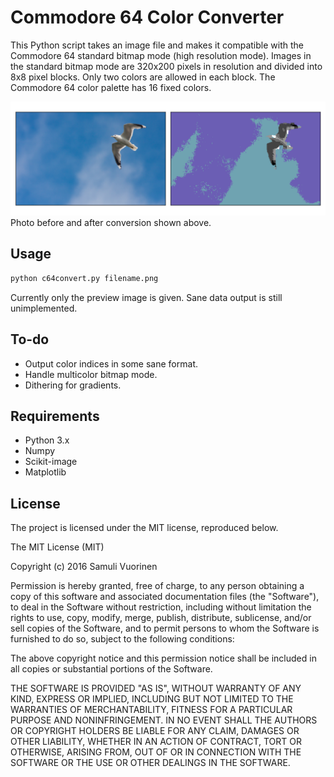 Commodore 64 Color Converter
============================

This Python script takes an image file and makes it compatible with the
Commodore 64 standard bitmap mode (high resolution mode).
Images in the standard bitmap mode are 320x200 pixels in resolution
and divided into 8x8 pixel blocks. Only two colors are allowed in each
block. The Commodore 64 color palette has 16 fixed colors.

![Before and after](images/before_and_after.png?raw=true "Before and after color mangling")
Photo before and after conversion shown above.

Usage
-----

```bash
python c64convert.py filename.png
```

Currently only the preview image is given. Sane data output is still unimplemented.

To-do
-----

- Output color indices in some sane format.
- Handle multicolor bitmap mode.
- Dithering for gradients.

Requirements
------------

- Python 3.x
- Numpy
- Scikit-image
- Matplotlib

License
-------
The project is licensed under the MIT license, reproduced below.

The MIT License (MIT)

Copyright (c) 2016 Samuli Vuorinen

Permission is hereby granted, free of charge, to any person obtaining a copy
of this software and associated documentation files (the "Software"), to deal
in the Software without restriction, including without limitation the rights
to use, copy, modify, merge, publish, distribute, sublicense, and/or sell
copies of the Software, and to permit persons to whom the Software is
furnished to do so, subject to the following conditions:

The above copyright notice and this permission notice shall be included in
all copies or substantial portions of the Software.

THE SOFTWARE IS PROVIDED "AS IS", WITHOUT WARRANTY OF ANY KIND, EXPRESS OR
IMPLIED, INCLUDING BUT NOT LIMITED TO THE WARRANTIES OF MERCHANTABILITY,
FITNESS FOR A PARTICULAR PURPOSE AND NONINFRINGEMENT. IN NO EVENT SHALL THE
AUTHORS OR COPYRIGHT HOLDERS BE LIABLE FOR ANY CLAIM, DAMAGES OR OTHER
LIABILITY, WHETHER IN AN ACTION OF CONTRACT, TORT OR OTHERWISE, ARISING FROM,
OUT OF OR IN CONNECTION WITH THE SOFTWARE OR THE USE OR OTHER DEALINGS IN
THE SOFTWARE.
